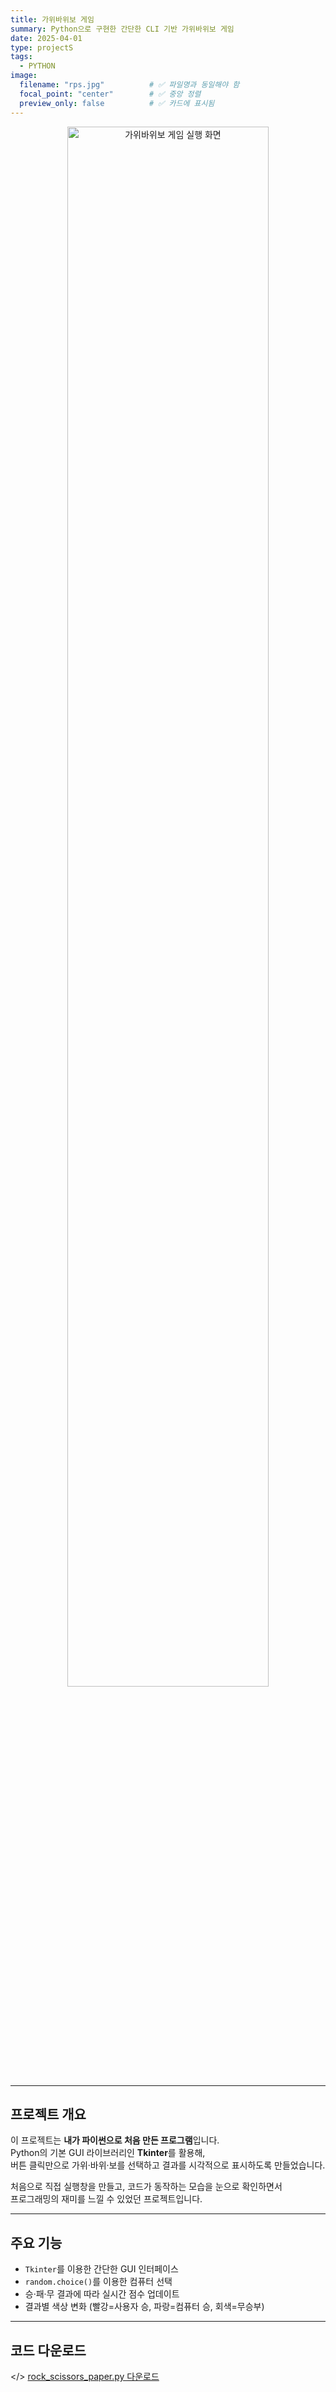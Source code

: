 ```yaml
---
title: 가위바위보 게임
summary: Python으로 구현한 간단한 CLI 기반 가위바위보 게임
date: 2025-04-01
type: projectS
tags:
  - PYTHON
image:
  filename: "rps.jpg"          # ✅ 파일명과 동일해야 함
  focal_point: "center"        # ✅ 중앙 정렬
  preview_only: false          # ✅ 카드에 표시됨
---
```



<p align="center">
  <img src="/uploads/rps.jpg" alt="가위바위보 게임 실행 화면" width="80%">
</p>

---

## <i class="fab fa-python"></i> 프로젝트 개요

이 프로젝트는 **내가 파이썬으로 처음 만든 프로그램**입니다.  
Python의 기본 GUI 라이브러리인 **Tkinter**를 활용해,  
버튼 클릭만으로 가위·바위·보를 선택하고 결과를 시각적으로 표시하도록 만들었습니다.  

처음으로 직접 실행창을 만들고, 코드가 동작하는 모습을 눈으로 확인하면서  
프로그래밍의 재미를 느낄 수 있었던 프로젝트입니다.  

---

## <i class="fab fa-steam-symbol"></i> 주요 기능
- `Tkinter`를 이용한 간단한 GUI 인터페이스  
- `random.choice()`를 이용한 컴퓨터 선택  
- 승·패·무 결과에 따라 실시간 점수 업데이트  
- 결과별 색상 변화 (빨강=사용자 승, 파랑=컴퓨터 승, 회색=무승부)

---

## <i class="fab fa-dropbox"></i> 코드 다운로드
</> [rock_scissors_paper.py 다운로드](/uploads/rock_scissors_paper.py)


